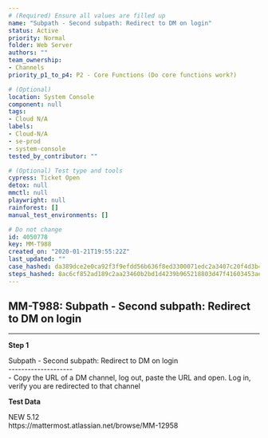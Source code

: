 ```yaml
---
# (Required) Ensure all values are filled up
name: "Subpath - Second subpath: Redirect to DM on login"
status: Active
priority: Normal
folder: Web Server
authors: ""
team_ownership: 
- Channels
priority_p1_to_p4: P2 - Core Functions (Do core functions work?)

# (Optional)
location: System Console
component: null
tags: 
- Cloud N/A
labels: 
- Cloud-N/A
- se-prod
- system-console
tested_by_contributor: ""

# (Optional) Test type and tools
cypress: Ticket Open
detox: null
mmctl: null
playwright: null
rainforest: []
manual_test_environments: []

# Do not change
id: 4050778
key: MM-T988
created_on: "2020-01-21T19:55:22Z"
last_updated: ""
case_hashed: da389dce2e0ca92f3f9efdd56b636f8ed3300071edc2a3407c20f4d3b447ab311d0d9d6c5d0b4ba913fee5b322c40831
steps_hashed: 8ac6cf852ad189c2aa23460b2bd1d4239b965218803d47f41603453ae4311acf69d22699ea853115e892605b5ceac6c0
---
```


<!-- (Auto-generated) Based on frontmatter's "key" and "name" -->

## MM-T988: Subpath - Second subpath: Redirect to DM on login

---

**Step 1**

Subpath - Second subpath: Redirect to DM on login\
\--------------------\
\- Copy the URL of a DM channel, log out, paste the URL and open. Log in, verify you are redirected to that channel

**Test Data**

NEW 5.12\
https\://mattermost.atlassian.net/browse/MM-12958
